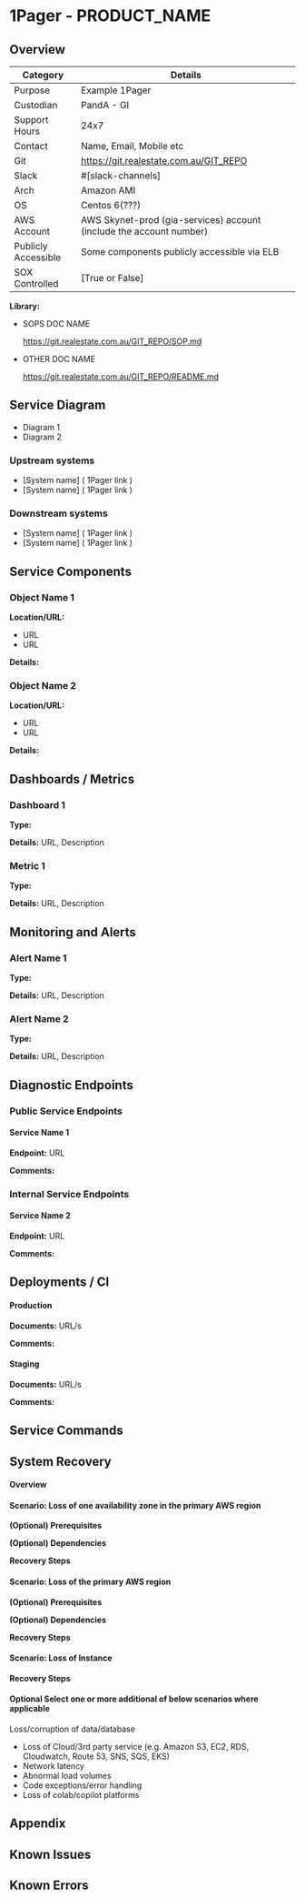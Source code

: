 # 1Pager - PRODUCT_NAME

## Overview

| Category            | Details                                                             |
| ------------------- | ------------------------------------------------------------------- |
| Purpose             | Example 1Pager                                                      |
| Custodian           | PandA - GI                                                          |
| Support Hours       | 24x7                                                                |
| Contact             | Name, Email, Mobile etc                                             |
| Git                 | https://git.realestate.com.au/GIT_REPO                              |
| Slack               | #[slack-channels]                                                   |
| Arch                | Amazon AMI                                                          |
| OS                  | Centos 6(???)                                                       |
| AWS Account         | AWS Skynet-prod (gia-services) account (include the account number) |
| Publicly Accessible | Some components publicly accessible via ELB                         |
| SOX Controlled      | [True or False]                                                     |

**Library:**

- SOPS DOC NAME

  https://git.realestate.com.au/GIT_REPO/SOP.md

- OTHER DOC NAME

  https://git.realestate.com.au/GIT_REPO/README.md

## Service Diagram

- Diagram 1
- Diagram 2

### Upstream systems

- [System name] ( 1Pager link )
- [System name] ( 1Pager link )

### Downstream systems

- [System name] ( 1Pager link )
- [System name] ( 1Pager link )

## Service Components

### Object Name 1

**Location/URL:**

- URL
- URL

**Details:**

### Object Name 2

**Location/URL:**

- URL
- URL

**Details:**

## Dashboards / Metrics

### Dashboard 1

**Type:**

**Details:** URL, Description

### Metric 1

**Type:**

**Details:** URL, Description

## Monitoring and Alerts

### Alert Name 1

**Type:**

**Details:** URL, Description

### Alert Name 2

**Type:**

**Details:** URL, Description

## Diagnostic Endpoints

### Public Service Endpoints

#### Service Name 1

**Endpoint:** URL

**Comments:**

### Internal Service Endpoints

#### Service Name 2

**Endpoint:** URL

**Comments:**

## Deployments / CI

#### Production

**Documents:** URL/s

**Comments:**

#### Staging

**Documents:** URL/s

**Comments:**

## Service Commands

## System Recovery

#### Overview

#### Scenario: Loss of one availability zone in the primary AWS region

**(Optional) Prerequisites**

**(Optional) Dependencies**

**Recovery Steps**

#### Scenario: Loss of the primary AWS region

**(Optional) Prerequisites**

**(Optional) Dependencies**

**Recovery Steps**

#### Scenario: Loss of Instance

**Recovery Steps**

#### Optional Select one or more additional of below scenarios where applicable

Loss/corruption of data/database

- Loss of Cloud/3rd party service (e.g. Amazon S3, EC2, RDS, Cloudwatch, Route 53, SNS, SQS, EKS)
- Network latency
- Abnormal load volumes
- Code exceptions/error handling
- Loss of colab/copilot platforms

## Appendix

## Known Issues

## Known Errors
